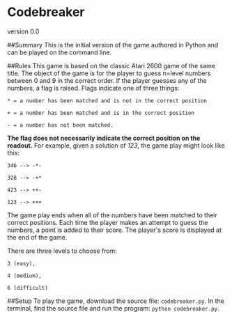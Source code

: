 Codebreaker
===========
version 0.0

##Summary
This is the initial version of the game authored in Python and can be played on the command line.


##Rules
This game is based on the classic Atari 2600 game of the same title.
The object of the game is for the player to guess n=level numbers between
0 and 9 in the correct order. If the player guesses any of the numbers,
a flag is raised. Flags indicate one of three things:

    * = a number has been matched and is not in the correct position

    + = a number has been matched and is in the correct position

    - = a number has not been matched.

**The flag does not necessarily indicate the correct position on
the readout.** For example, given a solution of *123*, the game play might look like this:

```
346 --> -*-

328 --> -+*

423 --> ++-

123 --> +++
```

The game play ends when all of the numbers have been matched
to their correct positions. Each time the player makes an attempt
to guess the numbers, a point is added to their score. The
player's score is displayed at the end of the game.

There are three levels to choose from:

```
3 (easy),

4 (medium),

6 (difficult)
```

##Setup
To play the game, download the source file: `codebreaker.py`. In the terminal, find the source file and run the program: `python codebreaker.py`.
